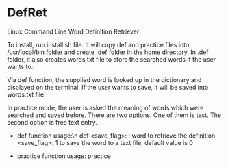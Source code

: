 # DefRet
Linux Command Line Word Definition Retriever

To install, run install.sh file. It will copy def and practice files into /usr/local/bin folder and create .def folder in the home directory. In .def folder, it also creates words.txt file to store the searched words if the user wants to.

Via def function, the supplied word is looked up in the dictionary and displayed on the terminal. If the user wants to save, it will be saved into words.txt file.

In practice mode, the user is asked the meaning of words which were searched and saved before. There are two options. One of them is test. The second option is free text entry.

- def function usage:\n
def <word> <save_flag>:
  <word>: word to retrieve the definition
  <save_flag>: 1 to save the word to a text file, default value is 0

- practice function usage:
practice

